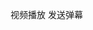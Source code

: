 视频播放  发送弹幕
<template>
	<view>
		<view class="uni-padding-wrap uni-common-mt">
			<view>
				<video id="myVideo"
					src="https://v2.kwaicdn.com/upic/2021/04/05/15/BMjAyMTA0MDUxNTEzMjFfOTczMTY5ODIyXzQ3Mjg3OTQ4ODE0XzFfMw==_b_B6fcdc34743dd144e7cc2e42a958dfad9.mp4?pkey=AAUUfKSUx8WRrSXOWEkIt63FDhOi0oGN6sflKmFwk8gG9wlrjy4QE2h9ZvZF8Yt6Vxm6lysgzxVWUcQlekqpK4fFshWSDU-s3lalWeQgcpzwB88tsUY5IkjzdB8hA4nlnKg&tag=1-1619405406-xpcwebhome-0-l9jugijzup-02c03604e25250a2&clientCacheKey=3xxdztb569kq9yk_b.mp4&tt=b&di=777b4544&bp=14944"
					@error="videoErrorCallback" :danmu-list="danmuList" enable-danmu danmu-btn controls></video>
			</view>
			<!-- #ifndef MP-ALIPAY -->
			<view class="uni-list uni-common-mt">
				<view class="uni-list-cell">
					<view>
						<view class="uni-label">弹幕内容</view>
					</view>
					<view class="uni-list-cell-db">
						<input v-model="danmuValue" class="uni-input" type="text" placeholder="在此处输入弹幕内容" />
					</view>
				</view>
			</view>
			<view class="uni-btn-v">
				<button @click="sendDanmu" class="page-body-button">发送弹幕</button>
			</view>
			<!-- #endif -->
		</view>
	</view>
</template>

<script>
	 export default {
	     data() {
	         return {
	             src: '',
	             danmuList: [{
	                     text: '第 1s 出现的弹幕',
	                     color: '#ff0000',
	                     time: 1
	                 },
	                 {
	                     text: '第 3s 出现的弹幕',
	                     color: '#ff00ff',
	                     time: 3
	                 }
	             ],
	             danmuValue: ''
	         }
	     },
	     onReady: function(res) {
	         // #ifndef MP-ALIPAY
	         this.videoContext = uni.createVideoContext('myVideo')
	         // #endif
	     },
	     methods: {
	         sendDanmu: function() {
	             this.videoContext.sendDanmu({
	                 text: this.danmuValue,
	                 color: this.getRandomColor()
	             });
	             this.danmuValue = '';
	         },
	         videoErrorCallback: function(e) {
	             uni.showModal({
	                 content: e.target.errMsg,
	                 showCancel: false
	             })
	         },
	         getRandomColor: function() {
	             const rgb = []
	             for (let i = 0; i < 3; ++i) {
	                 let color = Math.floor(Math.random() * 256).toString(16)
	                 color = color.length == 1 ? '0' + color : color
	                 rgb.push(color)
	             }
	             return '#' + rgb.join('')
	         }
	     }
	 }
</script>